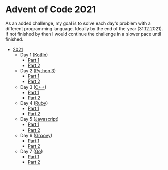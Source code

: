 # Advent of Code 2021

As an added challenge, my goal is to solve each day's problem with a different programming language. 
Ideally by the end of the year (31.12.2021). If not finished by then I would continue the challenge in a slower pace until finished.



* [2021](https://adventofcode.com/2021)
    * Day 1 ([Kotlin](https://kotlinlang.org/))
        * [Part 1](./2021/src/Day01_SonarSweep_Part1.kt)
        * [Part 2](./2021/src/Day01_SonarSweep_Part2.kt)
    * Day 2 ([Python 3](https://www.python.org/))
        * [Part 1](./2021/src/Day02_Dive_Part1.py)
        * [Part 2](./2021/src/Day02_Dive_Part2.py)
    * Day 3 ([C++](https://www.cplusplus.com/))
        * [Part 1](./2021/src/Day03_BinaryDiagnostic_Part1.cpp)
        * [Part 2](./2021/src/Day03_BinaryDiagnostic_Part2.cpp)
    * Day 4 ([Ruby](https://www.ruby-lang.org/))
        * [Part 1](./2021/src/Day04_GiantSquid_Part1.rb)
        * [Part 2](./2021/src/Day04_GiantSquid_Part2.rb)
    * Day 5 ([Javascript](https://developer.mozilla.org/en-US/docs/Web/JavaScript))
        * [Part 1](./2021/src/Day05_HydrothermalVenture_Part01.js)
        * [Part 2](./2021/src/Day05_HydrothermalVenture_Part02.js)
    * Day 6 ([Groovy](https://groovy-lang.org/))
        * [Part 1](./2021/src/Day06_Lanternfish_Part1.groovy)
        * [Part 2](./2021/src/Day06_Lanternfish_Part2.groovy)
    * Day 7 ([Go](https://go.dev/))
        * [Part 1](./2021/src/Day07_TheTreacheryOfWhales_Part1.go)
        * [Part 2](./2021/src/Day07_TheTreacheryOfWhales_Part2.go)
